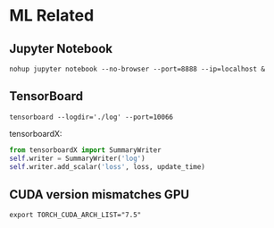 # ML Related

## Jupyter Notebook

```shell
nohup jupyter notebook --no-browser --port=8888 --ip=localhost &
```

## TensorBoard

```shell
tensorboard --logdir='./log' --port=10066
```

tensorboardX:

```python
from tensorboardX import SummaryWriter
self.writer = SummaryWriter('log')
self.writer.add_scalar('loss', loss, update_time)
```

## CUDA version mismatches GPU

```shell
export TORCH_CUDA_ARCH_LIST="7.5"
```


